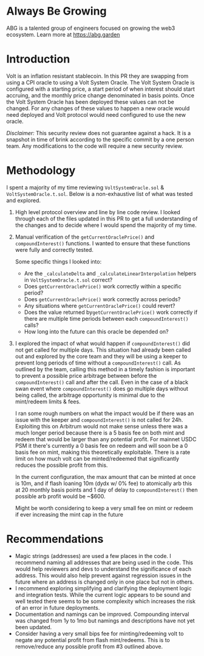 # Always Be Growing
ABG is a talented group of engineers focused on growing the web3 ecosystem. Learn more at https://abg.garden


# Introduction
Volt is an inflation resistant stablecoin. In this PR they are swapping from using a CPI oracle to using a Volt System Oracle. The Volt System Oracle is configured with a starting price, a start period of when interest should start accruing, and the monthly price change denominated in basis points. Once the Volt System Oracle has been deployed these values can not be changed. For any changes of these values to happen a new oracle would need deployed and Volt protocol would need configured to use the new oracle.   

*Disclaimer:* This security review does not guarantee against a hack. It is a snapshot in time of brink according to the specific commit by a one person team. Any modifications to the code will require a new security review.


# Methodology 

I spent a majority of my time reviewing `VoltSystemOracle.sol` & `VoltSystemOracle.t.sol`. Below is a non-exhaustive list of what was tested and explored.

1. High level protocol overview and line by line code review.
I looked through each of the files updated in this PR to get a full understanding of the changes and to decide where I would spend the majority of my time.

2. Manual verification of the `getCurrentOraclePrice()` and `compoundInterest()` functions. I wanted to ensure that these functions were fully and correctly tested.

    Some specific things I looked into: 
    * Are the `_calculateDelta` and `_calculateLinearInterpolation` helpers in `VoltSystemOracle.t.sol` correct? 
    * Does `getCurrentOraclePrice()` work correctly within a specific period?
    * Does `getCurrentOraclePrice()` work correctly across periods?
    * Any situations where `getCurrentOraclePrice()` could revert? 
    * Does the value returned by`getCurrentOraclePrice()` work correctly if there are multiple time periods between each `compoundInterest()` calls? 
    * How long into the future can this oracle be depended on?

3. I explored the impact of what would happen if `compoundInterest()` did not get called for multiple days.
This situation had already been called out and explored by the core team and they will be using a keeper to prevent long periods of time without a `compoundInterest()` call.  As outlined by the team, calling this method in a timely fashion is important to prevent a possible price arbitrage between before the `compoundInterest()` call and after the call. Even in the case of a black swan event where `compoundInterest()` does go multiple days without being called, the arbitrage opportunity is minimal due to the mint/redeem limits & fees. 

    I ran some rough numbers on what the impact would be if there was an issue with the keeper and `compoundInterest()` is not called for 24h. Exploiting this on Arbitrum would not make sense unless there was a much longer period because there is a 5 basis fee on both mint and redeem that would be larger than any potential profit. For mainnet USDC PSM it there's currently a 0 basis fee on redeem and will soon be a 0 basis fee on mint, making this theoretically exploitable. There is a rate limit on how much volt can be minted/redeemed that significantly reduces the possible profit from this. 

    In the current configuration, the max amount that can be minted at once is 10m, and if flash loaning 10m (dydx w/ 0% fee) to atomically arb this at 20 monthly basis points and 1 day of delay to `compoundInterest()` then possible arb profit would be ~$600.

    Might be worth considering to keep a very small fee on mint or redeem if ever increasing the mint cap in the future

# Recommendations
* Magic strings (addresses) are used a few places in the code. I recommend naming all addresses that are being used in the code. This would help reviewers and devs to understand the significance of each address. This would also help prevent against regression issues in the future where an address is changed only in one place but not in others. 
* I recommend exploring simplifying and clarifying the deployment logic and integration tests. While the current logic appears to be sound and well tested there seems to be some complexity which increases the risk of an error in future deployments. 
* Documentation and namings can be improved. Compounding interval was changed from 1y to 1mo but namings and descriptions have not yet been updated. 
* Consider having a very small bips fee for minting/redeeming volt to negate any potential profit from flash mint/redeems. This is to remove/reduce any possible profit from #3 outlined above.   
